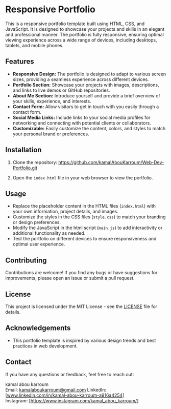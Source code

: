 # Responsive Portfolio

This is a responsive portfolio template built using HTML, CSS, and JavaScript. It is designed to showcase your projects and skills in an elegant and professional manner. The portfolio is fully responsive, ensuring optimal viewing experience across a wide range of devices, including desktops, tablets, and mobile phones.

## Features

- **Responsive Design:** The portfolio is designed to adapt to various screen sizes, providing a seamless experience across different devices.
- **Portfolio Section:** Showcase your projects with images, descriptions, and links to live demos or GitHub repositories.
- **About Me Section:** Introduce yourself and provide a brief overview of your skills, experience, and interests.
- **Contact Form:** Allow visitors to get in touch with you easily through a contact form.
- **Social Media Links:** Include links to your social media profiles for networking and connecting with potential clients or collaborators.
- **Customizable:** Easily customize the content, colors, and styles to match your personal brand or preferences.

## Installation

1. Clone the repository: https://github.com/kamalAbouKarroum/Web-Dev-Portfolio.git


3. Open the `index.html` file in your web browser to view the portfolio.

## Usage

- Replace the placeholder content in the HTML files (`index.html`) with your own information, project details, and images.
- Customize the styles in the CSS files (`style.css`) to match your branding or design preferences.
- Modify the JavaScript in the html script (`main.js`) to add interactivity or additional functionality as needed.
- Test the portfolio on different devices to ensure responsiveness and optimal user experience.

## Contributing

Contributions are welcome! If you find any bugs or have suggestions for improvements, please open an issue or submit a pull request.

## License

This project is licensed under the MIT License - see the [LICENSE](LICENSE) file for details.

## Acknowledgements

- This portfolio template is inspired by various design trends and best practices in web development.

## Contact

If you have any questions or feedback, feel free to reach out: 

kamal abou karroum  
Email: kamalaboukarroum@gmail.com
LinkedIn: [www.linkedin.com/in/kamal-abou-karroum-a916a4254]  
Instagram: [https://www.instagram.com/kamal_abou_karroum/]  

